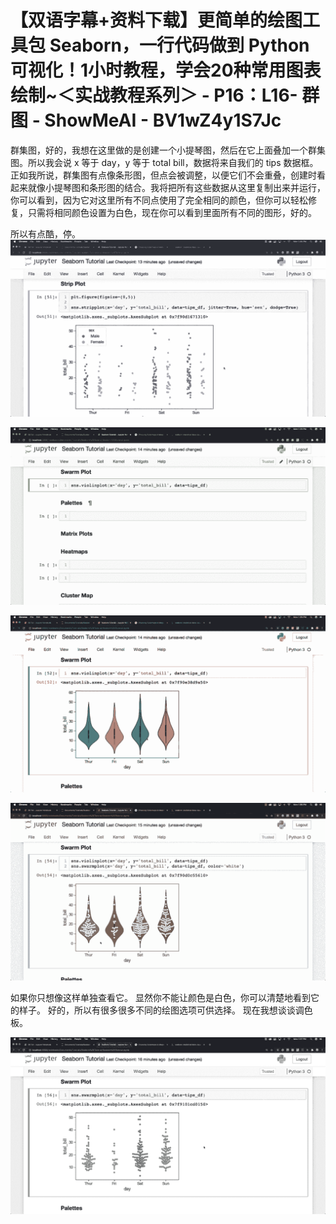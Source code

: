 # 【双语字幕+资料下载】更简单的绘图工具包 Seaborn，一行代码做到 Python 可视化！1小时教程，学会20种常用图表绘制~＜实战教程系列＞ - P16：L16- 群图 - ShowMeAI - BV1wZ4y1S7Jc

群集图，好的，我想在这里做的是创建一个小提琴图，然后在它上面叠加一个群集图。所以我会说 x 等于 day，y 等于 total bill，数据将来自我们的 tips 数据框。正如我所说，群集图有点像条形图，但点会被调整，以便它们不会重叠，创建时看起来就像小提琴图和条形图的结合。我将把所有这些数据从这里复制出来并运行，你可以看到，因为它对这里所有不同点使用了完全相同的颜色，但你可以轻松修复，只需将相同颜色设置为白色，现在你可以看到里面所有不同的图形，好的。

所以有点酷，停。![](img/368d2134cab2e2fe697a0eca9d913361_1.png)

![](img/368d2134cab2e2fe697a0eca9d913361_2.png)

![](img/368d2134cab2e2fe697a0eca9d913361_3.png)

![](img/368d2134cab2e2fe697a0eca9d913361_4.png)

如果你只想像这样单独查看它。 显然你不能让颜色是白色，你可以清楚地看到它的样子。 好的，所以有很多很多不同的绘图选项可供选择。 现在我想谈谈调色板。

![](img/368d2134cab2e2fe697a0eca9d913361_6.png)
